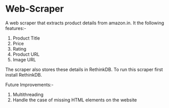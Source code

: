 # Web-Scraper
A web scraper that extracts product details from amazon.in. It the following features:-
1. Product Title
2. Price
3. Rating
4. Product URL
5. Image URL

The scraper also stores these details in RethinkDB. To run this scraper first install RethinkDB.

Future Improvements:-
1. Multithreading
2. Handle the case of missing HTML elements on the website

